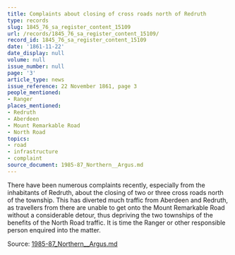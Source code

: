 ```yaml
---
title: Complaints about closing of cross roads north of Redruth
type: records
slug: 1845_76_sa_register_content_15109
url: /records/1845_76_sa_register_content_15109/
record_id: 1845_76_sa_register_content_15109
date: '1861-11-22'
date_display: null
volume: null
issue_number: null
page: '3'
article_type: news
issue_reference: 22 November 1861, page 3
people_mentioned:
- Ranger
places_mentioned:
- Redruth
- Aberdeen
- Mount Remarkable Road
- North Road
topics:
- road
- infrastructure
- complaint
source_document: 1985-87_Northern__Argus.md
---
```


There have been numerous complaints recently, especially from the inhabitants of Redruth, about the closing of two or three cross roads north of the township.  This has diverted much traffic from Aberdeen and Redruth, as travellers from there are unable to get onto the Mount Remarkable Road without a considerable detour, thus depriving the two townships of the benefits of the North Road traffic.  It is time the Ranger or other responsible person enquired into the matter.

Source: [1985-87_Northern__Argus.md](/downloads/markdown/1985-87_Northern__Argus.md)

